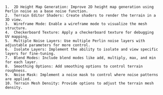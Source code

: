 	1.	2D Height Map Generation: Improve 2D height map generation using Perlin noise as a base noise function.
	2.	Terrain Editor Shaders: Create shaders to render the terrain in a 3D view.
	3.	Wireframe Mode: Enable a wireframe mode to visualize the mesh structure.
	4.	Checkerboard Texture: Apply a checkerboard texture for debugging UV mapping.
	5.	Multiple Noise Layers: Use multiple Perlin noise layers with adjustable parameters for more control.
	6.	Isolate Layers: Implement the ability to isolate and view specific layers for fine-tuning.
	7.	Blend Modes: Include blend modes like add, multiply, max, and min for each layer.
	8.	Smoothing Options: Add smoothing options to control terrain roughness.
	9.	Noise Mask: Implement a noise mask to control where noise patterns are applied.
	10.	Terrain Mesh Density: Provide options to adjust the terrain mesh density.

